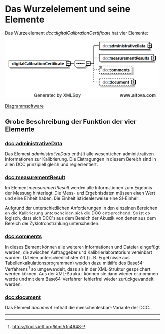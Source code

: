 # Das Wurzelelement und seine Elemente
Das Wurzelelement *dcc:digitalCalibrationCertificate* hat vier Elemente:

<img src="../images/digitalCalibrationCertificate.png" alt="digitalCalibrationCertificate" width="500" />

[Diagrammsoftware](XSD_diagramviewer.md)


## Grobe Beschreibung der Funktion der vier Elemente

### [dcc:administrativeData](administrativeData/README.md)
Das Element *administrativeData* enthält alle wesentlichen administrativen Informationen 
zur Kalibrierung. Die Eintragungen in diesem Bereich sind in allen DCC prinzipiell 
gleich und reglementiert.

### [dcc:measurementResult](measurementResult/README.md)
Im Element *measurementResult* werden alle Informationen zum Ergebnis der Messung 
hinterlegt. Die Mess- und Ergebnisdaten müssen einen Wert und eine Einheit haben. 
Die Einheit ist idealerweise eine SI-Einheit. 

Aufgrund der unterschiedlichen Anforderungen in den einzelnen Bereichen an die 
Kalibrierung unterscheiden sich die DCC entsprechend. So ist es logisch, dass 
sich DCC's aus dem Bereich der Akustik von denen aus dem Bereich der Zyklotronstrahlung 
unterscheiden.

### [dcc:comments](comments/README.md)

In dieses Element können alle weiteren Informationen und Dateien eingefügt werden, 
die zwischen Auftraggeber und Kalibrierlaboratorium vereinbart wurden. Dateien 
unterschiedlichster Art (z. B. Ergebnisse aus Tabellenkalkulationsprogrammen) werden 
dazu mithilfe des Base64-Verfahrens [^1] so umgewandelt, dass sie in der XML-Struktur 
gespeichert werden können. Aus der XML-Struktur können sie dann wieder entnommen 
werde und mit dem Base64-Verfahren fehlerfrei wieder zurückgewandelt werden. 

[^1]: https://tools.ietf.org/html/rfc4648

### [dcc:document](document/README.md)

Das Element *document* enthält die menschenlesbare Variante des DCC. 

----

